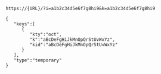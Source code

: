 `https://{URL}/?i=a1b2c34d5e6f7g8hi9&k=a1b2c34d5e6f7g8hi9`

```
{
   "keys":[
      {
         "kty":"oct",
         "k":"aBcDeFgHiJkMnOpQrStUvWxYz",
         "kid":"aBcDeFgHiJkMnOpQrStUvWxYz"
      }
   ],
   "type":"temporary"
}
```
